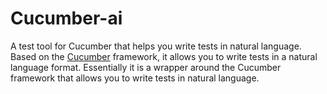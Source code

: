 # Cucumber-ai

A test tool for Cucumber that helps you write tests in natural language. Based on the [Cucumber](https://cucumber.io/) framework, it allows you to write tests in a natural language format. Essentially it is a wrapper around the Cucumber framework that allows you to write tests in natural language.